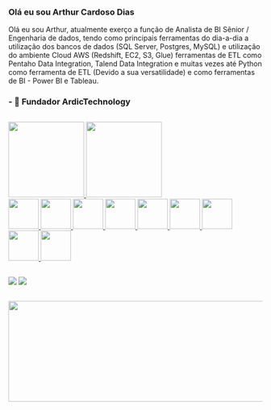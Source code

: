 ### Olá eu sou Arthur Cardoso Dias

Olá eu sou Arthur, atualmente exerço a função de Analista de BI Sênior / Engenharia de dados, tendo como principais ferramentas do dia-a-dia a utilização dos bancos de dados (SQL Server, Postgres, MySQL) e utilização do ambiente Cloud AWS (Redshift, EC2, S3, Glue) ferramentas de ETL como Pentaho Data Integration, Talend Data Integration e muitas vezes até Python como ferramenta de ETL (Devido a sua versatilidade) e como ferramentas de BI - Power BI e Tableau.

### - 🔭 Fundador ArdicTechnology
##

<div>
<a href="https://github.com/arthurcardosodias">
<img height="150cm" src="https://github-readme-stats.vercel.app/api?username=arthurcardosodias&show_icons=true&theme=dracula&include_all_commits=true&count_private=true"/>
<img height="150cm" src="https://github-readme-stats.vercel.app/api/top-langs/?username=arthurcardosodias&layout=compact&langs_count=7&theme=dracula"/>
</div>
<img height="60cm" src="https://cdn.jsdelivr.net/gh/devicons/devicon/icons/python/python-original-wordmark.svg" />
<img height="60cm" src="https://cdn.jsdelivr.net/gh/devicons/devicon/icons/mysql/mysql-original-wordmark.svg" />
<img height="60cm" src="https://cdn.jsdelivr.net/gh/devicons/devicon/icons/postgresql/postgresql-original.svg" />
<img height="60cm" src="https://cdn.jsdelivr.net/gh/devicons/devicon/icons/jupyter/jupyter-original-wordmark.svg" />
<img height="60cm" src="https://cdn.jsdelivr.net/gh/devicons/devicon/icons/microsoftsqlserver/microsoftsqlserver-plain.svg" />
<img height="60cm" src="https://cdn.jsdelivr.net/gh/devicons/devicon/icons/gimp/gimp-original.svg" />
<img height="60cm" src="https://upload.wikimedia.org/wikipedia/commons/thumb/c/cf/New_Power_BI_Logo.svg/900px-New_Power_BI_Logo.svg.png" />
<img height="60cm" src="https://i.pinimg.com/originals/86/35/88/863588a71e465cc3aa5d822c0feafea9.png" />
<img height="60cm" src="https://fiareconsulting.com/wp-content/uploads/2020/02/AWS-Cloud-1.png" />

##

<a href = "https://www.linkedin.com/in/arthur-dias-52a81098" target="_blank"><img src="https://img.shields.io/badge/-LinkedIn-%23007785?style=for-the-badge&logo=linkedin&logoColor=White" target="_blank"></a>
<a href = "mailto:arthur@ardictechnology.com"><img src="https://img.shields.io/badge/Gmail-D14836?style=for-the-badge&logo=gmail&logoColor=white" target="_blank"></a>
  
 ##
  <img align="center" height="200cm" width="1000cm" src="https://static01.nyt.com/images/2020/03/18/business/18Techfix-illo/18Techfix-illo-articleLarge.gif?quality=75&auto=webp&disable=upscale">
